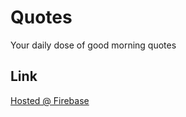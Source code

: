 # Quotes

Your daily dose of good morning quotes

## Link

[Hosted @ Firebase](https://react-http-4dcf1.web.app/quotes)
